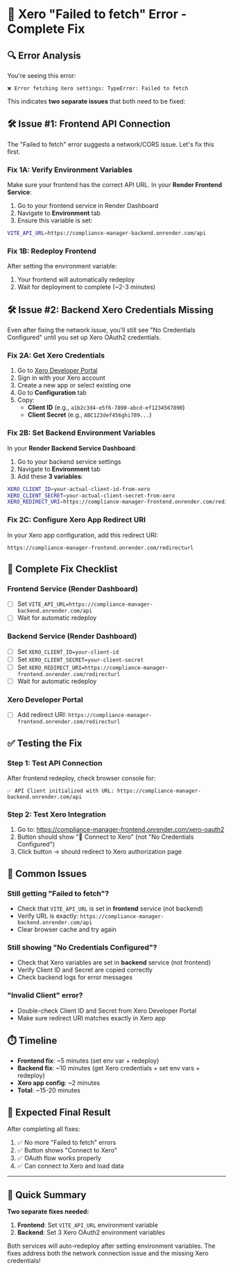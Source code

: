 # 🚨 Xero "Failed to fetch" Error - Complete Fix

## 🔍 **Error Analysis**

You're seeing this error:
```
❌ Error fetching Xero settings: TypeError: Failed to fetch
```

This indicates **two separate issues** that both need to be fixed:

## 🛠️ **Issue #1: Frontend API Connection**

The "Failed to fetch" error suggests a network/CORS issue. Let's fix this first.

### **Fix 1A: Verify Environment Variables**
Make sure your frontend has the correct API URL. In your **Render Frontend Service**:

1. Go to your frontend service in Render Dashboard
2. Navigate to **Environment** tab
3. Ensure this variable is set:

```bash
VITE_API_URL=https://compliance-manager-backend.onrender.com/api
```

### **Fix 1B: Redeploy Frontend**
After setting the environment variable:
1. Your frontend will automatically redeploy
2. Wait for deployment to complete (~2-3 minutes)

## 🛠️ **Issue #2: Backend Xero Credentials Missing**

Even after fixing the network issue, you'll still see "No Credentials Configured" until you set up Xero OAuth2 credentials.

### **Fix 2A: Get Xero Credentials**
1. Go to [Xero Developer Portal](https://developer.xero.com/)
2. Sign in with your Xero account
3. Create a new app or select existing one
4. Go to **Configuration** tab
5. Copy:
   - **Client ID** (e.g., `a1b2c3d4-e5f6-7890-abcd-ef1234567890`)
   - **Client Secret** (e.g., `ABC123def456ghi789...`)

### **Fix 2B: Set Backend Environment Variables**
In your **Render Backend Service Dashboard**:

1. Go to your backend service settings
2. Navigate to **Environment** tab  
3. Add these **3 variables**:

```bash
XERO_CLIENT_ID=your-actual-client-id-from-xero
XERO_CLIENT_SECRET=your-actual-client-secret-from-xero
XERO_REDIRECT_URI=https://compliance-manager-frontend.onrender.com/redirecturl
```

### **Fix 2C: Configure Xero App Redirect URI**
In your Xero app configuration, add this redirect URI:
```
https://compliance-manager-frontend.onrender.com/redirecturl
```

## 🔄 **Complete Fix Checklist**

### **Frontend Service (Render Dashboard)**
- [ ] Set `VITE_API_URL=https://compliance-manager-backend.onrender.com/api`
- [ ] Wait for automatic redeploy

### **Backend Service (Render Dashboard)**  
- [ ] Set `XERO_CLIENT_ID=your-client-id`
- [ ] Set `XERO_CLIENT_SECRET=your-client-secret`
- [ ] Set `XERO_REDIRECT_URI=https://compliance-manager-frontend.onrender.com/redirecturl`
- [ ] Wait for automatic redeploy

### **Xero Developer Portal**
- [ ] Add redirect URI: `https://compliance-manager-frontend.onrender.com/redirecturl`

## ✅ **Testing the Fix**

### **Step 1: Test API Connection**
After frontend redeploy, check browser console for:
```
✅ API Client initialized with URL: https://compliance-manager-backend.onrender.com/api
```

### **Step 2: Test Xero Integration**
1. Go to: https://compliance-manager-frontend.onrender.com/xero-oauth2
2. Button should show "🔗 Connect to Xero" (not "No Credentials Configured")
3. Click button → should redirect to Xero authorization page

## 🚨 **Common Issues**

### **Still getting "Failed to fetch"?**
- Check that `VITE_API_URL` is set in **frontend** service (not backend)
- Verify URL is exactly: `https://compliance-manager-backend.onrender.com/api`
- Clear browser cache and try again

### **Still showing "No Credentials Configured"?**
- Check that Xero variables are set in **backend** service (not frontend)
- Verify Client ID and Secret are copied correctly
- Check backend logs for error messages

### **"Invalid Client" error?**
- Double-check Client ID and Secret from Xero Developer Portal
- Make sure redirect URI matches exactly in Xero app

## ⏱️ **Timeline**
- **Frontend fix**: ~5 minutes (set env var + redeploy)
- **Backend fix**: ~10 minutes (get Xero credentials + set env vars + redeploy)  
- **Xero app config**: ~2 minutes
- **Total**: ~15-20 minutes

## 🎯 **Expected Final Result**

After completing all fixes:
1. ✅ No more "Failed to fetch" errors
2. ✅ Button shows "Connect to Xero" 
3. ✅ OAuth flow works properly
4. ✅ Can connect to Xero and load data

---

## 🔧 **Quick Summary**

**Two separate fixes needed:**
1. **Frontend**: Set `VITE_API_URL` environment variable
2. **Backend**: Set 3 Xero OAuth2 environment variables

Both services will auto-redeploy after setting environment variables. The fixes address both the network connection issue and the missing Xero credentials!
